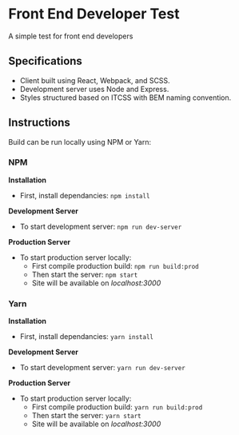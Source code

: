 # Front End Developer Test

A simple test for front end developers

## Specifications
 * Client built using React, Webpack, and SCSS.
 * Development server uses Node and Express.
 * Styles structured based on ITCSS with BEM naming convention.

## Instructions

Build can be run locally using NPM or Yarn:

### NPM
**Installation**
* First, install dependancies: `npm install`

**Development Server**
* To start development server: `npm run dev-server`

**Production Server**
* To start production server locally:
  * First compile production build: `npm run build:prod`
  * Then start the server: `npm start`
  * Site will be available on _localhost:3000_

### Yarn
**Installation**
* First, install dependancies: `yarn install`

**Development Server**
* To start development server: `yarn run dev-server`

**Production Server**
* To start production server locally:
  * First compile production build: `yarn run build:prod`
  * Then start the server: `yarn start`
  * Site will be available on _localhost:3000_
